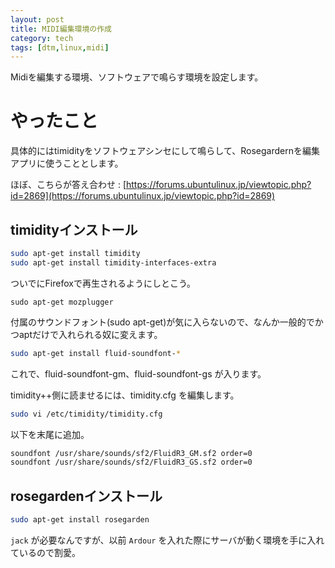 ```yaml
---
layout: post
title: MIDI編集環境の作成
category: tech
tags: [dtm,linux,midi]
---
```


Midiを編集する環境、ソフトウェアで鳴らす環境を設定します。

# やったこと

具体的にはtimidityをソフトウェアシンセにして鳴らして、Rosegardernを編集アプリに使うこととします。

ほぼ、こちらが答え合わせ : [https://forums.ubuntulinux.jp/viewtopic.php?id=2869](https://forums.ubuntulinux.jp/viewtopic.php?id=2869)

## timidityインストール

```bash
sudo apt-get install timidity
sudo apt-get install timidity-interfaces-extra
```

ついでにFirefoxで再生されるようにしとこう。

```
sudo apt-get mozplugger
```

付属のサウンドフォント(sudo apt-get)が気に入らないので、なんか一般的でかつaptだけで入れられる奴に変えます。

```bash
sudo apt-get install fluid-soundfont-*
```

これで、fluid-soundfont-gm、fluid-soundfont-gs が入ります。

timidity++側に読ませるには、timidity.cfg を編集します。

```bash
sudo vi /etc/timidity/timidity.cfg
```

以下を末尾に追加。

```bash
soundfont /usr/share/sounds/sf2/FluidR3_GM.sf2 order=0
soundfont /usr/share/sounds/sf2/FluidR3_GS.sf2 order=0
```

## rosegardenインストール

```bash
sudo apt-get install rosegarden
```

`jack` が必要なんですが、以前 `Ardour` を入れた際にサーバが動く環境を手に入れているので割愛。

